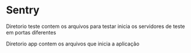 # Sentry

Diretorio teste contem os arquivos para testar 
  inicia os servidores de teste em portas diferentes

Diretorio app contem os arquivos que inicia a aplicação
  
